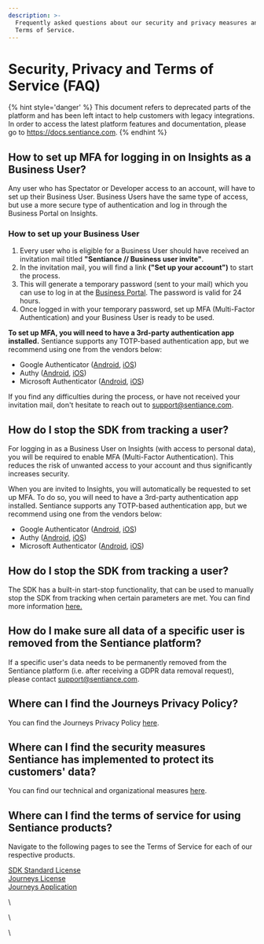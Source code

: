 ```yaml
---
description: >-
  Frequently asked questions about our security and privacy measures and our
  Terms of Service.
---
```


# Security, Privacy and Terms of Service (FAQ)

{% hint style='danger' %} This document refers to deprecated parts of the platform and has been left intact to help customers with legacy integrations. In order to access the latest platform features and documentation, please go to https://docs.sentiance.com. {% endhint %}

## How to set up MFA for logging in on Insights as a Business User?

Any user who has Spectator or Developer access to an account, will have to set up their Business User. Business Users have the same type of access, but use a more secure type of authentication and log in through the Business Portal on Insights.&#x20;

### How to set up your Business User

1. Every user who is eligible for a Business User should have received an invitation mail titled **"Sentiance // Business user invite"**.&#x20;
2. In the invitation mail, you will find a link **("Set up your account")** to start the process.
3. This will generate a temporary password (sent to your mail) which you can use to log in at the [Business Portal](http://insights.sentiance.com). The password is valid for 24 hours.
4. Once logged in with your temporary password, set up MFA (Multi-Factor Authentication) and your Business User is ready to be used.

**To set up MFA, you will need to have a 3rd-party authentication app installed.** Sentiance supports any TOTP-based authentication app, but we recommend using one from the vendors below:

* Google Authenticator ([Android](https://play.google.com/store/apps/details?id=com.google.android.apps.authenticator2\&hl=en), [iOS](https://apps.apple.com/us/app/google-authenticator/id388497605))
* Authy ([Android](https://play.google.com/store/apps/details?id=com.authy.authy\&hl=en), [iOS](https://apps.apple.com/us/app/twilio-authy/id494168017))
* Microsoft Authenticator ([Android](https://play.google.com/store/apps/details?id=com.azure.authenticator\&hl=en), [iOS](https://apps.apple.com/us/app/microsoft-authenticator/id983156458))

If you find any difficulties during the process, or have not received your invitation mail, don't hesitate to reach out to [support@sentiance.com](mailto:support@sentiance.com).

## How do I stop the SDK from tracking a user?

For logging in as a Business User on Insights (with access to personal data), you will be required to enable MFA (Multi-Factor Authentication). This reduces the risk of unwanted access to your account and thus significantly increases security.&#x20;

When you are invited to Insights, you will automatically be requested to set up MFA. To do so, you will need to have a 3rd-party authentication app installed. Sentiance supports any TOTP-based authentication app, but we recommend using one from the vendors below:

* Google Authenticator ([Android](https://play.google.com/store/apps/details?id=com.google.android.apps.authenticator2\&hl=en), [iOS](https://apps.apple.com/us/app/google-authenticator/id388497605))
* Authy ([Android](https://play.google.com/store/apps/details?id=com.authy.authy\&hl=en), [iOS](https://apps.apple.com/us/app/twilio-authy/id494168017))
* Microsoft Authenticator ([Android](https://play.google.com/store/apps/details?id=com.azure.authenticator\&hl=en), [iOS](https://apps.apple.com/us/app/microsoft-authenticator/id983156458))

## How do I stop the SDK from tracking a user?

The SDK has a built-in start-stop functionality, that can be used to manually stop the SDK from tracking when certain parameters are met. You can find more information [here.](https://docs.sentiance.com/sdk/appendix/controlled-detections)

## How do I make sure all data of a specific user is removed from the Sentiance platform?

If a specific user's data needs to be permanently removed from the Sentiance platform (i.e. after receiving a GDPR data removal request), please contact [support@sentiance.com](mailto:support@sentiance.com).

## Where can I find the Journeys Privacy Policy?

You can find the Journeys Privacy Policy [here](https://www.sentiance.com/privacy-and-security/journeys/).

## Where can I find the security measures Sentiance has implemented to protect its customers' data?

You can find our technical and organizational measures [here](https://www.sentiance.com/technical-and-organizational-measures/).

## Where can I find the terms of service for using Sentiance products?

Navigate to the following pages to see the Terms of Service for each of our respective products.

[SDK Standard License\
](https://www.sentiance.com/terms/sdk-standard/)[Journeys License\
](https://www.sentiance.com/terms/journeys/)[Journeys Application ](https://www.sentiance.com/terms/journeys-application/)



\




\




\
